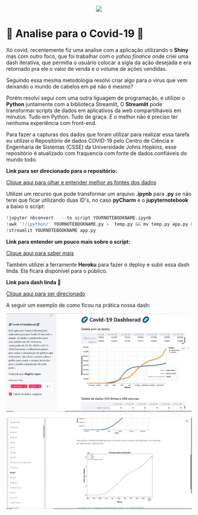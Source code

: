 <p align="center"> 
<img src="https://media.giphy.com/media/JRsY1oIVA7IetTkKVO/giphy.gif">
</p>

# 🦠 Analise para o Covid-19 🦠

Xó covid, recentemente fiz uma analise com a aplicação utilizando o **Shiny** mas com outro foco, que foi trabalhar com o *yahoo finance* onde criei uma dash iterativa, que permitia o usuário colocar a sigla da ação desejada e era retornado pra ele o valor de venda e o volume de ações vendidas.

Seguindo essa mesma metodologia resolvi criar algo para o vírus que vem deixando o mundo de cabelos em pé não é mesmo?

Porém resolvi segui com uma outra liguagem de programação, e utilizei o **Python** juntamente com a biblioteca Streamlit, O **Streamlit** pode transformar scripts de dados em aplicativos da web compartilháveis ​​em minutos. Tudo em Python. Tudo de graça. E o melhor não é preciso ter nenhuma experiência com front-end. 

Para fazer a capturas dos dados que foram utilizar para realizar essa tarefa eu utilizei o Repositório de dados COVID-19 pelo Centro de Ciência e Engenharia de Sistemas (CSSE) da Universidade Johns Hopkins, esse repositório é atualizado com fraquencia com fonte de dados confiáveis do mundo todo.

**Link para ser direcionado para o repositório:**

[Clique aqui para olhar e entender melhor as fontes dos dados](https://github.com/CSSEGISandData/COVID-19)

Utilizei um recurso que pode transformar um arquivo **.ipynb** para **.py** se não terei que ficar utilizando duas ID's, no caso **pyCharm** e o **jupyternotebook** a baixo o script:

```python
!jupyter nbconvert   --to script YOURNOTEBOOKNAME.ipynb
!awk '!/ipython/' YOURNOTEBOOKNAME.py >  temp.py && mv temp.py app.py && rm YOURNOTEBOOKNAME.py
!streamlit YOURNOTEBOOKNAME app.py
```
**Link para entender um pouco mais sobre o script:**

[Clique aqui para saber mais](https://github.com/ChristianFJung/NotebookToWebApp/blob/master/article.md)

Também utilizei a ferramente **Heroku** para fazer o deploy e subir essa dash linda. Ela ficara disponível para o público.

**Link para dash linda 🦠**

[Clique aqui para ser direcionado](https://covid-mundial.herokuapp.com/)

A seguir um exemplo de como ficou na prática nossa dash:

<p align="center"> 
<img src="fotos/foto.jpeg">
</p>

<p align="center"> 
<img src="fotos/forecast.png">
</p>